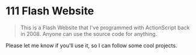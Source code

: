 # 111 Flash Website

> This is a Flash Website that I've programmed with ActionScript back in 2008.
> Anyone can use the source code for anything.

Please let me know if you'll use it, so I can follow some cool projects.
